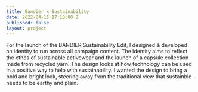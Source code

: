 ```yaml
---
title: Bandier x Sustainability
date: 2022-04-15 17:10:00 Z
published: false
layout: project
---
```


For the launch of the BANDIER Sustainability Edit, I designed & developed an identity to run across all campaign content. The identity aims to reflect the ethos of sustainable activewear and the launch of a capsule collection made from recycled yarn. The design looks at how technology can be used in a positive way to help with sustainability. I wanted the design to bring a bold and bright look, steering away from the traditional view that sustainble needs to be earthy and plain.